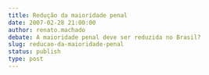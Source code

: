 ```yaml
---
title: Redução da maioridade penal
date: 2007-02-28 21:00:00
author: renato.machado
debate: A maioridade penal deve ser reduzida no Brasil?
slug: reducao-da-maioridade-penal
status: publish 
type: post
---
```



